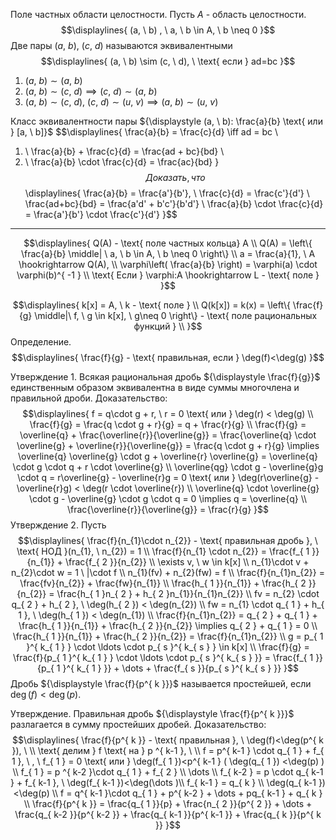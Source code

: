 Поле частных области целостности. Пусть ${\displaystyle A}$ - область целостности.
$$\displaylines{
(a, \  b) , \   a, \  b \in  A, \  b \neq 0
}$$
Две пары ${\displaystyle (a, \ b)}$, ${\displaystyle (c, \ d)}$ называются эквивалентными
$$\displaylines{
(a, \  b) \sim (c, \  d), \  \text{ если } ad=bc
}$$
1. ${\displaystyle (a, \ b) \sim (a, \ b)}$
2. ${\displaystyle (a, \ b) \sim (c, \ d) \implies (c, \ d) \sim (a, \ b)}$
3. ${\displaystyle (a, \ b)\sim (c, \ d), \  (c, \ d) \sim (u, \ v) \implies (a, \ b) \sim  (u, \ v)}$

Класс эквивалентности пары ${\displaystyle (a, \ b): \frac{a}{b} \text{ или } [a, \ b]}$
$$\displaylines{
\frac{a}{b} = \frac{c}{d} \iff  ad = bc \\
1) \ \frac{a}{b} + \frac{c}{d} = \frac{ad + bc}{bd} \\
2) \ \frac{a}{b} \cdot  \frac{c}{d} = \frac{ac}{bd}
}$$
Доказать, что 
$$\displaylines{
\frac{a}{b} = \frac{a'}{b'}, \  \frac{c}{d} = \frac{c'}{d'} \\
\frac{ad+bc}{bd} = \frac{a'd' + b'c'}{b'd'} \\
\frac{a}{b} \cdot  \frac{c}{d} = \frac{a'}{b'} \cdot  \frac{c'}{d'} 
}$$

---
$$\displaylines{
Q(A) - \text{ поле частных кольца} A \\
Q(A) = \left\{  \frac{a}{b}  \middle| \ a, \  b  \in  A, \   b \neq  0 \right\} \\
a = \frac{a}{1}, \  A \hookrightarrow Q(A), \\
\varphi\left( \frac{a}{b} \right) = \varphi(a) \cdot  \varphi(b)^{ -1 } \\
\text{ Если } \varphi:A \hookrightarrow L - \text{ поле }
}$$

$$\displaylines{
k[x] = A, \  k - \text{ поле } \\
Q(k[x]) = k(x) = \left\{  \frac{f}{g} \middle|\  f, \  g \in  k[x], \  g\neq 0  \right\} - \text{ поле рациональных функций } \\
}$$
Определение.
$$\displaylines{
\frac{f}{g} - \text{ правильная, если } \deg(f)<\deg(g)  
}$$

Утверждение 1. Всякая рациональная дробь ${\displaystyle \frac{f}{g}}$ единственным образом эквивалентна в виде суммы многочлена и правильной дроби.
Доказательство:
$$\displaylines{
f = q\cdot g + r, \  r = 0 \text{ или } \deg(r) < \deg(g)   \\
\frac{f}{g} = \frac{q \cdot  g + r}{g} = q + \frac{r}{g} \\
\frac{f}{g} = \overline{q} + \frac{\overline{r}}{\overline{g}} = \frac{\overline{q} \cdot  \overline{g} + \overline{r}}{\overline{g}} = \frac{q \cdot  g + r}{g} \implies  \overline{q} \overline{g} \cdot  g + \overline{r} \overline{g} = \overline{q} \cdot  g \cdot  q + r \cdot  \overline{g} \\
\overline{qg} \cdot  g - \overline{g}g \cdot  q = r\overline{g} - \overline{r}g = 0 \text{ или } \deg(r\overline{g} - \overline{r}g) < \deg(r \cdot \overline{r})  \\
\overline{q} \cdot  \overline{g} \cdot  g - \overline{g} \cdot  g \cdot  q = 0 \implies  q = \overline{q} \\
\frac{\overline{r}}{\overline{g}} = \frac{r}{g}
}$$
Утверждение 2. Пусть
$$\displaylines{
\frac{f}{n_{1}\cdot n_{2}} - \text{ правильная дробь }, \  \text{ НОД }(n_{1}, \  n_{2}) = 1 \\
\frac{f}{n_{1} \cdot  n_{2}} = \frac{f_{ 1 }}{n_{1}} + \frac{f_{ 2 }}{n_{2}} \\
\exists v, \  w \in  k[x] \\
n_{1}\cdot v + n_{2}\cdot w = 1 \ |\cdot f \\
n_{1}(fv) + n_{2}(fw) = f \\
\frac{f}{n_{1}n_{2}} = \frac{fv}{n_{2}} + \frac{fw}{n_{1}} \\
\frac{h_{ 1 }}{n_{1}} + \frac{h_{ 2 }}{n_{2}} = \frac{h_{ 1 }n_{ 2 } + h_{ 2 }n_{1}}{n_{1}n_{2}} \\
fv = n_{2} \cdot  q_{ 2 } + h_{ 2 }, \  \deg(h_{ 2 }) < \deg(n_{2})   \\
fw = n_{1} \cdot q_{ 1 } + h_{ 1 }, \  \deg(h_{ 1 }) < \deg(n_{1})   \\
\frac{f}{n_{1}n_{2}} = q_{ 2 } + q_{ 1 } + \frac{h_{ 1 }}{n_{1}} + \frac{h_{ 2 }}{n_{2}}  \implies q_{ 2 } + q_{ 1 } = 0 \\
\frac{h_{ 1 }}{n_{1}} + \frac{h_{ 2 }}{n_{2}} = \frac{f}{n_{1}n_{2}} \\
g = p_{ 1 }^{ k_{ 1 } } \cdot \ldots \cdot p_{ s }^{ k_{ s } } \in  k[x] \\
\frac{f}{g} = \frac{f}{p_{ 1 }^{ k_{ 1 } } \cdot \ldots \cdot p_{ s }^{ k_{ s } }} = \frac{f_{ 1 }}{p_{ 1 }^{ k_{ 1 } }} + \dots + \frac{f_{ s }}{p_{ s }^{ k_{ s } }}
}$$
Дробь ${\displaystyle \frac{f}{p^{ k }}}$ называется простейшей, если ${\displaystyle \deg(f) < \deg(p)}$.

Утверждение. Правильная дробь ${\displaystyle \frac{f}{p^{ k }}}$ разлагается в сумму простейших дробей.
Доказательство:
$$\displaylines{
\frac{f}{p^{ k }} - \text{ правильная }, \  \deg(f)<\deg(p^{ k }), \ \\
\text{ делим } f \text{ на } p ^{  k-1 }, \  \\
f = p^{ k-1 } \cdot  q_{ 1 } + f_{ 1 }, \  , \  f_{ 1 } = 0 \text{ или } \deg(f_{ 1 })<p^{ k-1 } ( \deg(q_{ 1 }) <\deg(p) ) \\
f_{ 1 } = p ^{ k-2 }\cdot  q_{ 1 } + f_{ 2 } \\
\dots \\
f_{ k-2 } = p \cdot q_{ k-1 } + f_{ k-1 }, \  \deg(f_{ k-1 })<\deg(\dots )\\
f_{ k-1 } = q_{ k } \\
\deg(q_{ k-1 })<\deg(p) \\
f = q^{ k-1 }\cdot q_{ 1 } + p^{ k-2 } + \dots + pq_{ k-1 } + q_{ k } \\
\frac{f}{p^{ k }} = \frac{q_{ 1 }}{p} + \frac{n_{ 2 }}{p^{ 2 }} + \dots + \frac{q_{ k-2 }}{p^{ k-2 }} + \frac{q_{ k-1 }}{p^{ k-1 }} + \frac{q_{ k }}{p^{ k }} 
}$$

